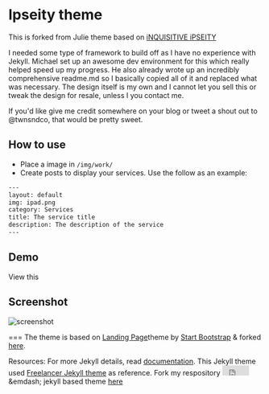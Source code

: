 # Ipseity theme
This is forked from
Julie theme based on [iNQUISITIVE iPSEITY ](http://j-heffernan.github.io/ii/#)

I needed some type of framework to build off as I have no experience with Jekyll. Michael set up an awesome dev environment for this which really helped speed up my progress. He also already wrote up an incredibly comprehensive readme.md so I basically copied all of it and replaced what was necessary. The design itself is my own and I cannot let you sell this or tweak the design for resale, unless I you contact me.

If you'd like give me credit somewhere on your blog or tweet a shout out to @twnsndco, that would be pretty sweet.
## How to use
 - Place a image in `/img/work/`
 - Create posts to display your services. Use the follow as an example:

```txt
---
layout: default
img: ipad.png
category: Services
title: The service title
description: The description of the service
---
```

## Demo
View this 

## Screenshot
![screenshot](https://github.com/j-heffernan/ii/blob/gh-pages/img/screenshot.png)

===
The theme is based on [Landing Page](http://startbootstrap.com/templates/landing-page/)theme by [Start Bootstrap](http://startbootstrap.com/) & forked [here](https://github.com/swcool/landing-page-theme/).

Resources:
For more Jekyll details, read [documentation](http://jekyllrb.com/).
This Jekyll theme used [Freelancer Jekyll theme](https://github.com/jeromelachaud/freelancer-theme/) as reference.
Fork my respository <iframe src="http://ghbtns.com/github-btn.html?user=mdo&repo=github-buttons&type=fork"
  allowtransparency="true" frameborder="0" scrolling="0" width="53" height="20"></iframe> &emdash; jekyll based theme [here]()

